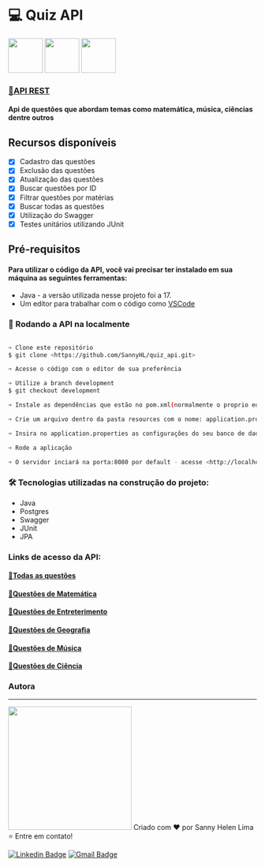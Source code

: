<h1>💻 Quiz API</h1>

<div><img src="https://cdn.jsdelivr.net/gh/devicons/devicon/icons/java/java-original-wordmark.svg" height="70px"/>
<img src="https://cdn.jsdelivr.net/gh/devicons/devicon/icons/spring/spring-original.svg" height="70px"/>
<img src="https://cdn.jsdelivr.net/gh/devicons/devicon/icons/postgresql/postgresql-plain.svg" height="70px"/></div>

<h3><a href="https://api-rest-quiz-sannyhl.herokuapp.com/questions">🔗API REST</a></h2>

<h4>Api de questões que abordam temas como matemática, música, ciências dentre outros</h4>

<h2>Recursos disponíveis</h2>

- [x] Cadastro das questões
- [x] Exclusão das questões
- [X] Atualização das questões
- [X] Buscar questões por ID
- [X] Filtrar questões por matérias
- [X] Buscar todas as questões
- [X] Utilização do Swagger
- [X] Testes unitários utilizando JUnit

<h2>Pré-requisitos</h2>

#### Para utilizar o código da API, você vai precisar ter instalado em sua máquina as seguintes ferramentas:
- Java - a versão utilizada nesse projeto foi a 17.
- Um editor para trabalhar com o código como [VSCode](https://code.visualstudio.com/)

### 🎲 Rodando a API na localmente

```bash

➩ Clone este repositório
$ git clone <https://github.com/SannyHL/quiz_api.git>

➩ Acesse o código com o editor de sua preferência

➩ Utilize a branch development
$ git checkout development

➩ Instale as dependências que estão no pom.xml(normalmente o proprio editor instala as dependências)

➩ Crie um arquivo dentro da pasta resources com o nome: application.properties

➩ Insira no application.properties as configurações do seu banco de dados

➩ Rode a aplicação

➩ O servidor inciará na porta:8080 por default - acesse <http://localhost:8080>

```

### 🛠 Tecnologias utilizadas na construção do projeto:

- Java
- Postgres
- Swagger
- JUnit
- JPA


### Links de acesso da API:

<h4><a href="https://api-rest-quiz-sannyhl.herokuapp.com/questions">🔎Todas as questões</a></h4>
<h4><a href="https://api-rest-quiz-sannyhl.herokuapp.com/questions/findByMateria?materia=MATEMATICA">🔎Questões de Matemática</a></h4>
<h4><a href="https://api-rest-quiz-sannyhl.herokuapp.com/questions/findByMateria?materia=ENTRETENIMENTO">🔎Questões de Entreterimento</a></h4>
<h4><a href="https://api-rest-quiz-sannyhl.herokuapp.com/questions/findByMateria?materia=GEOGRAFIA">🔎Questões de Geografia</a></h4>
<h4><a href="https://api-rest-quiz-sannyhl.herokuapp.com/questions/findByMateria?materia=MUSICA">🔎Questões de Música</a></h4>
<h4><a href="https://api-rest-quiz-sannyhl.herokuapp.com/questions/findByMateria?materia=CIENCIA">🔎Questões de Ciência</a></h4>

### Autora
---

<img src="https://user-images.githubusercontent.com/104280692/194205159-83b3bca2-3f59-40cd-b909-9bb0b8e40825.png" width="250px;" alt=""/>
Criado com ❤️ por Sanny Helen Lima <br>
⭐ Entre em contato!
<br>


[![Linkedin Badge](https://img.shields.io/badge/-SannyHL-blue?style=flat-square&logo=Linkedin&logoColor=white&link=https://www.linkedin.com/in/sannyhelenlima/)](https://www.linkedin.com/in/sannyhelenlima) 
[![Gmail Badge](https://img.shields.io/badge/-sannyhelenlima@gmail.com-c14438?style=flat-square&logo=Gmail&logoColor=white&link=mailto:sannyhelenlima@gmail.com)](mailto:sannyhelenlima@gmail.com)
